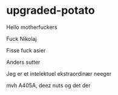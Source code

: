 # upgraded-potato

Hello motherfuckers

Fuck Nikolaj

Fisse
fuck asier

Anders sutter

Jeg er et intelektuel ekstraordinær neeger

mvh A405A, deez nuts og det der
